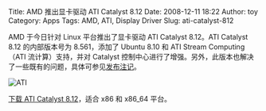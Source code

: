 Title: AMD 推出显卡驱动 ATI Catalyst 8.12
Date: 2008-12-11 18:22
Author: toy
Category: Apps
Tags: AMD, ATI, Display Driver
Slug: ati-catalyst-812

AMD 于今日针对 Linux 平台推出了显卡驱动 ATI Catalyst 8.12。ATI Catalyst
8.12 的内部版本号为 8.561，添加了 Ubuntu 8.10 和 ATI Stream
Computing（ATI 流计算）支持，并对 Catalyst
控制中心进行了增强。另外，此版本也解决了一些既有的问题，具体可参见[发布注记](https://a248.e.akamai.net/f/674/9206/0/www2.ati.com/drivers/linux/catalyst_812_linux.pdf)。

![ATI](http://i.linuxtoy.org/i/2007/09/ati.jpg)

[下载 ATI Catalyst
8.12](http://www2.ati.com/drivers/linux/ati-driver-installer-8-12-x86.x86_64.run)，适合
x86 和 x86\_64 平台。
